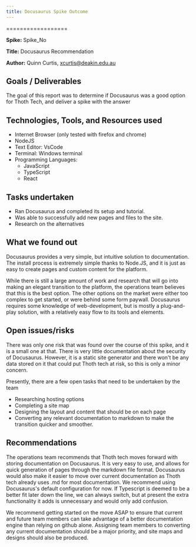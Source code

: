 ```yaml
---
title: Docusaurus Spike Outcome
---
```


==================

**Spike:** Spike_No

**Title:** Docusaurus Recommendation

**Author:** Quinn Curtis, <xcurtis@deakin.edu.au>

## Goals / Deliverables

The goal of this report was to determine if Docusaurus was a good option for Thoth Tech, and deliver
a spike with the answer

## Technologies, Tools, and Resources used

- Internet Browser (only tested with firefox and chrome)
- NodeJS
- Text Editor: VsCode
- Terminal: Windows terminal
- Programming Languages:
  - JavaScript
  - TypeScript
  - React

## Tasks undertaken

- Ran Docusaurus and completed its setup and tutorial.
- Was able to successfully add new pages and files to the site.
- Research on the alternatives

## What we found out

Docusaurus provides a very simple, but intuitive solution to documentation. The install process is
extremely simple thanks to Node.JS, and it is just as easy to create pages and custom content for
the platform.

While there is still a large amount of work and research that will go into making an elegant
transition to the platform, the operations team believes that this is the best option. The other
options on the market were either too complex to get started, or were behind some form paywall.
Docusaurus requires some knowledge of web-development, but is mostly a plug-and-play solution, with
a relatively easy flow to its tools and elements.

## Open issues/risks

There was only one risk that was found over the course of this spike, and it is a small one at that.
There is very little documentation about the security of Docusaurus. However, it is a static site
generator and there won't be any data stored on it that could put Thoth tech at risk, so this is
only a minor concern.

Presently, there are a few open tasks that need to be undertaken by the team

- Researching hosting options
- Completing a site map
- Designing the layout and content that should be on each page
- Converting any relevant documentation to markdown to make the transition quicker and smoother.

## Recommendations

The operations team recommends that Thoth tech moves forward with storing documentation on
Docusaurus. It is very easy to use, and allows for quick generation of pages through the markdown
file format. Docusaurus would also make it easier to move over current documentation as Thoth tech
already uses .md for most documentation. We recommend using Docusaurus's default configuration for
now. If Typescript is deemed to be a better fit later down the line, we can always switch, but at
present the extra functionality it adds is unnecessary and would only add confusion.

We recommend getting started on the move ASAP to ensure that current and future team members can
take advantage of a better documentation engine than relying on github alone. Assigning team members
to converting any current documentation should be a major priority, and site maps and designs should
also be produced.
